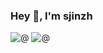 ### Hey 👋, I'm sjinzh



![@](https://github-readme-stats.vercel.app/api?username=sjinzh&show_icons=true&count_private=true&line_height=40)
![@](https://github-readme-stats.vercel.app/api/top-langs/?username=sjinzh&hide=html)

